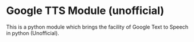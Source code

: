 # Google TTS Module (unofficial)
This is a python module which brings the facility of Google Text to Speech in python (Unofficial).
